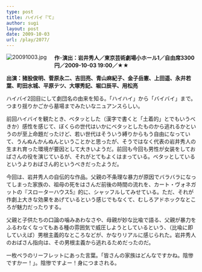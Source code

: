 ```yaml
---
type: post
title: ハイバイ『て』
author: sugi
layout: post
date: 2009-10-03
url: /play/2077/
---
```

<img alt="20091003.jpg" src="http://i2.wp.com/asharpminor.com/play/20091003.jpg?resize=113%2C160" class="alignleft" style="float: left; margin: 0 20px 20px 0;" data-recalc-dims="1" />

**作･演出：岩井秀人／東京芸術劇場小ホール1／自由席3300円／2009-10-03 19:00／★★**

**出演：猪股俊明、菅原永二、吉田亮、青山麻紀子、金子岳憲、上田遥、永井若葉、町田水城、平原テツ、大塚秀記、堀口辰平、用松亮**

ハイバイ2回目にして劇団名の由来を知る。「ハイハイ」から「バイバイ」まで。つまり揺りかごから墓場までみたいなニュアンスらしい。

前回ハイバイを観たとき、ベタッとした（漢字で書くと「土着的」とでもいうべきか）感性を感じて、ぼくらの世代はいかにベタッとしたものから逃れるかというのが至上命題だったけど、若い世代はそういう縛りからもう自由になっていて、うんぬんかんぬんということかと思ったが、そうではなく代表の岩井秀人の生まれ育った環境が要因として大きいようだ。前回も今回も男性が女装をしておばさんの役を演じているが、それがとてもよくはまっている。ベタッとしているというよりおばさん的というべきだったようだ。

今回は、岩井秀人の自伝的な作品。父親の不条理な暴力が原因でバラバラになってしまった家族の、祖母の死をはさんだ前後の時間の流れを、カート・ヴォネガットの『スローターハウス5』的に、シャッフルしてみせている。ただ、それが作劇上大きな効果をあげているという感じでもなくて、むしろアドホックなところが魅力だったりする。

父親と子供たちの口論の噛みあわなさや、母親が妙な比喩で語る、父親が暴力をふるわなくなってもある種の雰囲気で威圧しようとしているという、（比喩に即していえば）男根主義的なところなどが、かなりリアルに感じられた。岩井秀人のおばさん指向は、その男根主義から逃れるためだったのだ。

一枚ペラのリーフレットにあった言葉。「皆さんの家族はどんなですかね。陰惨ですかー！」。陰惨ですよー！身につまされる。

